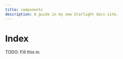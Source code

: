 ```yaml
---
title: components
description: A guide in my new Starlight docs site.
---
```

# Index

TODO: Fill this in.
